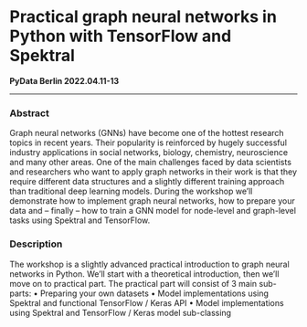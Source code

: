 # Practical graph neural networks in Python with TensorFlow and Spektral

**PyData Berlin 2022.04.11-13**

------------------------

### Abstract
Graph neural networks (GNNs) have become one of the hottest research topics in recent years. Their popularity is reinforced by hugely successful industry applications in social networks, biology, chemistry, neuroscience and many other areas. One of the main challenges faced by data scientists and researchers who want to apply graph networks in their work is that they require different data structures and a slightly different training approach than traditional deep learning models. During the workshop we’ll demonstrate how to implement graph neural networks, how to prepare your data and – finally – how to train a GNN model for node-level and graph-level tasks using Spektral and TensorFlow.



### Description
The workshop is a slightly advanced practical introduction to graph neural networks in Python. We’ll start with a theoretical introduction, then we’ll move on to practical part. The practical part will consist of 3 main sub-parts:
•	Preparing your own datasets
•	Model implementations using Spektral and functional TensorFlow / Keras API
•	Model implementations using Spektral and TensorFlow / Keras model sub-classing

